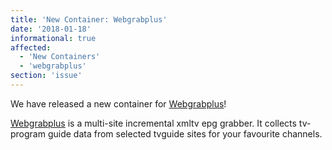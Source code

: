 ```yaml
---
title: 'New Container: Webgrabplus'
date: '2018-01-18'
informational: true
affected:
  - 'New Containers'
  - 'webgrabplus'
section: 'issue'
---
```

We have released a new container for [Webgrabplus](https://github.com/linuxserver/docker-webgrabplus)!

[Webgrabplus](http://www.webgrabplus.com) is a multi-site incremental xmltv epg grabber. It collects tv-program guide data from selected tvguide sites for your favourite channels.